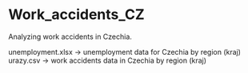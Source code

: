 # Work_accidents_CZ
Analyzing work accidents in Czechia.

unemployment.xlsx -> unemployment data for Czechia by region (kraj)
urazy.csv -> work accidents data in Czechia by region (kraj)
